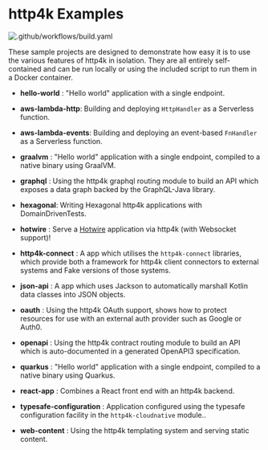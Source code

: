 # http4k Examples

![.github/workflows/build.yaml](https://github.com/http4k/examples/workflows/.github/workflows/build.yaml/badge.svg)


These sample projects are designed to demonstrate how easy it is to use the various features of http4k in isolation. They are all entirely self-contained and can be run locally or using the included script to run them in a Docker container.

- **hello-world** : "Hello world" application with a single endpoint.

- **aws-lambda-http**: Building and deploying `HttpHandler` as a Serverless function.
- **aws-lambda-events**: Building and deploying an event-based `FnHandler` as a Serverless function.
- **graalvm** :  "Hello world" application with a single endpoint, compiled to a native binary using GraalVM.
- **graphql** : Using the http4k graphql routing module to build an API which exposes a data graph backed by the GraphQL-Java library.
- **hexagonal**: Writing Hexagonal http4k applications with DomainDrivenTests.
- **hotwire** : Serve a [Hotwire](https://hotwire.dev/) application via http4k (with Websocket support)!
- **http4k-connect** : A app which utilises the `http4k-connect`  libraries, which provide both a framework for http4k client connectors to external systems and Fake versions of those systems.
- **json-api** : A app which uses Jackson to automatically marshall Kotlin data classes into JSON objects.
- **oauth** : Using the http4k OAuth support, shows how to protect resources for use with an external auth provider such as Google or Auth0.
- **openapi** : Using the http4k contract routing module to build an API which is auto-documented in a generated OpenAPI3 specification.
- **quarkus** :  "Hello world" application with a single endpoint, compiled to a native binary using Quarkus.
- **react-app** : Combines a React front end with an http4k backend.
- **typesafe-configuration** : Application configured using the typesafe configuration facility in the `http4k-cloudnative` module..
- **web-content** : Using the http4k templating system and serving static content.
